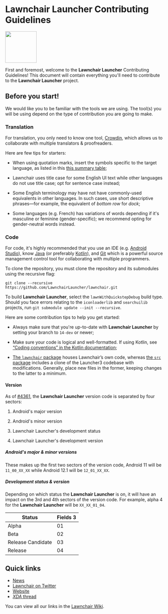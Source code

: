 # Lawnchair Launcher Contributing Guidelines

<img src="https://raw.githubusercontent.com/validcube/lawnchair/pave-path/.github/lawnchair_round.png" alt="" width="100" data-align="inline">

First and foremost, welcome to the **Lawnchair Launcher** Contributing Guidelines! This document will contain everything you'll need to contribute to the **Lawnchair Launcher** project.

## Before you start!

We would like you to be familiar with the tools we are using. The tool(s) you will be using depend on the type of contribution you are going to make.

### Translation

For translation, you only need to know one tool, [Crowdin](https://lawnchair.crowdin.com), which allows us to collaborate with multiple translators & proofreaders.

Here are few tips for starters:

-   When using quotation marks, insert the symbols specific to the target language, as listed in this [this summary table](https://en.wikipedia.org/wiki/Quotation_mark#Summary_table);

-   Lawnchair uses title case for some English UI text while other languages do not use title case; opt for sentence case instead;

-   Some English terminology may have not have commonly-used equivalents in other languages. In such cases, use short descriptive phrases—for example, the equivalent of _bottom row_ for _dock_;

-   Some languages (e.g. French) has variations of words depending if it's masculine or feminine (gender-specific); we recommend opting for gender-neutral words instead.

### Code

For code, it's highly recommended that you use an IDE (e.g. [Android Studio](https://developer.android.com/studio)), know [Java](https://www.java.com) (or preferably [Kotlin](https://kotlinlang.org/)), and [Git](https://git-scm.com/) which is a powerful source management control tool for collaborating with multiple programmers.

To clone the repository, you must clone the repository and its submodules using the recursive flag:

```
git clone --recursive https://github.com/LawnchairLauncher/lawnchair.git
```

To build **Lawnchair Launcher**, select the `lawnWithQuickstepDebug` build type. Should you face errors relating to the `iconloaderlib` and `searchuilib` projects, run `git submodule update --init --recursive`.

Here are some contribution tips to help you get started:

-   Always make sure that you're up-to-date with **Lawnchair Launcher** by setting your branch to `14-dev` or newer;

-   Make sure your code is logical and well-formatted. If using Kotlin, see [“Coding conventions” in the Kotlin documentation](https://kotlinlang.org/docs/coding-conventions.html);

-   [The `lawnchair` package](https://github.com/LawnchairLauncher/lawnchair/tree/14-dev/lawnchair) houses Lawnchair’s own code, whereas [the `src` package](https://github.com/LawnchairLauncher/lawnchair/tree/14-dev/src) includes a clone of the Launcher3 codebase with modifications. Generally, place new files in the former, keeping changes to the latter to a minimum.

#### Version

As of [#4361](https://github.com/LawnchairLauncher/lawnchair/pull/4361), the **Lawnchair Launcher** version code is separated by four sectors:

1. Android's major version

2. Android's minor version

3. Lawnchair Launcher's development status

4. Lawnchair Launcher's development version

##### Android's major & minor versions

These makes up the first two sectors of the version code, Android 11 will be `11_00_XX_XX` while Android 12.1 will be `12_01_XX_XX`.

##### Development status & version

Depending on which status the **Lawnchair Launcher** is on, it will have an impact on the 3rd and 4th sectors of the version code. For example, alpha 4 for the **Lawnchair Launcher** will be `XX_XX_01_04`.

| Status            | Fields 3 |
| ----------------- | -------- |
| Alpha             | 01       |
| Beta              | 02       |
| Release Candidate | 03       |
| Release           | 04       |

## Quick links

-   [News](https://t.me/lawnchairci)
-   [Lawnchair on Twitter](https://twitter.com/lawnchairapp)
-   [Website](https://lawnchair.app)
-   [_XDA_ thread](https://forum.xda-developers.com/t/lawnchair-customizable-pixel-launcher.3627137/)

You can view all our links in the [Lawnchair Wiki](https://github.com/LawnchairLauncher/lawnchair/wiki).
